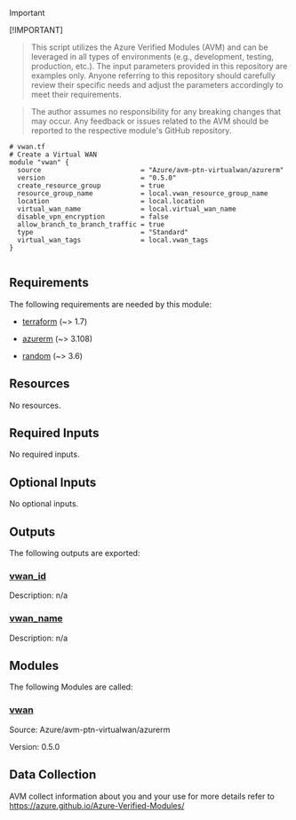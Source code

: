 <!-- BEGIN_TF_DOCS -->
<!-- BEGIN\_TF\_DOCS -->
> [!IMPORTANT]
[!IMPORTANT]
> This script utilizes the Azure Verified Modules (AVM) and can be leveraged in all types of environments (e.g., development, testing, production, etc.). The input parameters provided in this repository are examples only. Anyone referring to this repository should carefully review their specific needs and adjust the parameters accordingly to meet their requirements.

> The author assumes no responsibility for any breaking changes that may occur. Any feedback or issues related to the AVM should be reported to the respective module's GitHub repository.
>

```hcl
# vwan.tf
# Create a Virtual WAN
module "vwan" {
  source                         = "Azure/avm-ptn-virtualwan/azurerm"
  version                        = "0.5.0"
  create_resource_group          = true
  resource_group_name            = local.vwan_resource_group_name
  location                       = local.location
  virtual_wan_name               = local.virtual_wan_name
  disable_vpn_encryption         = false
  allow_branch_to_branch_traffic = true
  type                           = "Standard"
  virtual_wan_tags               = local.vwan_tags
}


```

<!-- markdownlint-disable MD033 -->
## Requirements

The following requirements are needed by this module:

- <a name="requirement_terraform"></a> [terraform](#requirement\_terraform) (~> 1.7)

- <a name="requirement_azurerm"></a> [azurerm](#requirement\_azurerm) (~> 3.108)

- <a name="requirement_random"></a> [random](#requirement\_random) (~> 3.6)

## Resources

No resources.

<!-- markdownlint-disable MD013 -->
## Required Inputs

No required inputs.

## Optional Inputs

No optional inputs.

## Outputs

The following outputs are exported:

### <a name="output_vwan_id"></a> [vwan\_id](#output\_vwan\_id)

Description: n/a

### <a name="output_vwan_name"></a> [vwan\_name](#output\_vwan\_name)

Description: n/a

## Modules

The following Modules are called:

### <a name="module_vwan"></a> [vwan](#module\_vwan)

Source: Azure/avm-ptn-virtualwan/azurerm

Version: 0.5.0

<!-- markdownlint-disable-next-line MD041 -->
## Data Collection

AVM collect information about you and your use for more details refer to https://azure.github.io/Azure-Verified-Modules/
<!-- END_TF_DOCS -->